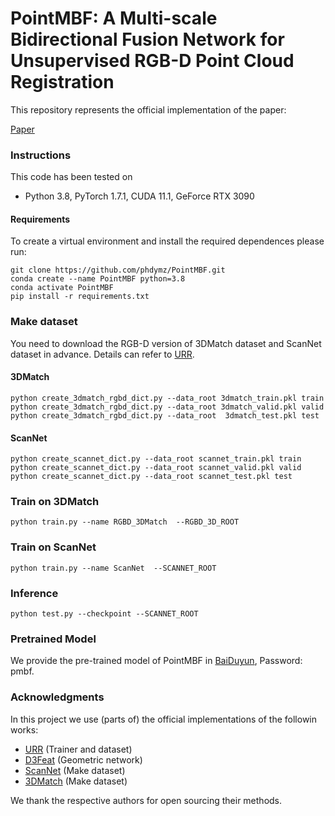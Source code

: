 # PointMBF: A Multi-scale Bidirectional Fusion Network for Unsupervised RGB-D Point Cloud Registration

This repository represents the official implementation of the paper:

[Paper]()

### Instructions
This code has been tested on 
- Python 3.8, PyTorch 1.7.1, CUDA 11.1, GeForce RTX 3090



#### Requirements
To create a virtual environment and install the required dependences please run:
```shell
git clone https://github.com/phdymz/PointMBF.git
conda create --name PointMBF python=3.8
conda activate PointMBF
pip install -r requirements.txt
```

### Make dataset 
You need to download the RGB-D version of 3DMatch dataset and ScanNet dataset in advance.
Details can refer to [URR](https://github.com/mbanani/unsupervisedRR/blob/main/docs/datasets.md).

#### 3DMatch
```shell
python create_3dmatch_rgbd_dict.py --data_root 3dmatch_train.pkl train
python create_3dmatch_rgbd_dict.py --data_root 3dmatch_valid.pkl valid
python create_3dmatch_rgbd_dict.py --data_root  3dmatch_test.pkl test
```


#### ScanNet
```shell
python create_scannet_dict.py --data_root scannet_train.pkl train
python create_scannet_dict.py --data_root scannet_valid.pkl valid
python create_scannet_dict.py --data_root scannet_test.pkl test 
```


### Train on 3DMatch
```shell
python train.py --name RGBD_3DMatch  --RGBD_3D_ROOT 
```

### Train on ScanNet
```shell
python train.py --name ScanNet  --SCANNET_ROOT 
```


### Inference
```shell
python test.py --checkpoint --SCANNET_ROOT
```

### Pretrained Model
We provide the pre-trained model of PointMBF in [BaiDuyun](https://pan.baidu.com/s/1LO94qfYwEiqwj2hUg8Eojw?_at_=1668346563693), Password: pmbf.


### Acknowledgments
In this project we use (parts of) the official implementations of the followin works: 

- [URR](https://github.com/mbanani/unsupervisedRR) (Trainer and dataset)
- [D3Feat](https://github.com/XuyangBai/D3Feat) (Geometric network)
- [ScanNet](https://github.com/ScanNet/ScanNet) (Make dataset)
- [3DMatch](https://github.com/andyzeng/3dmatch-toolbox) (Make dataset)

 We thank the respective authors for open sourcing their methods. 



